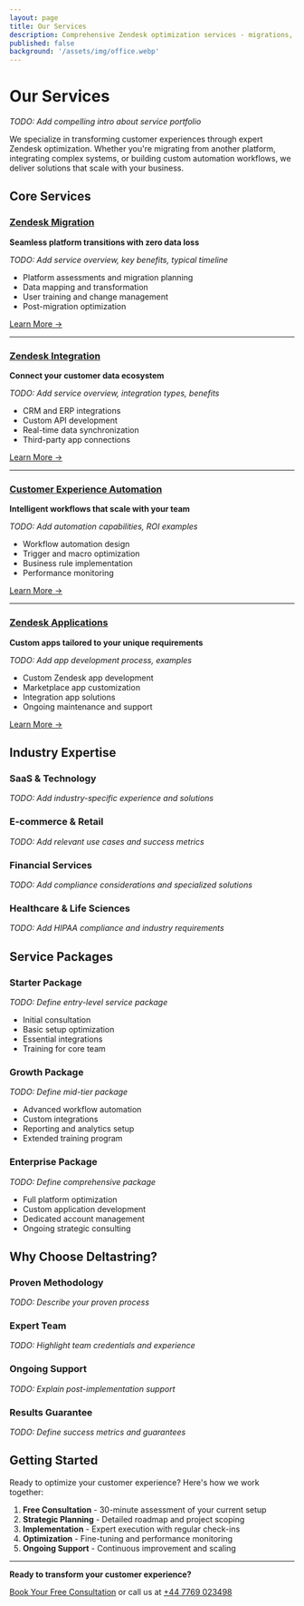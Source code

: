 ```yaml
---
layout: page
title: Our Services
description: Comprehensive Zendesk optimization services - migrations, integrations, automation, and custom applications for exceptional customer experiences.
published: false
background: '/assets/img/office.webp'
---
```


# Our Services

*TODO: Add compelling intro about service portfolio*

We specialize in transforming customer experiences through expert Zendesk optimization. Whether you're migrating from another platform, integrating complex systems, or building custom automation workflows, we deliver solutions that scale with your business.

## Core Services

### [Zendesk Migration](/zendesk-migration)
**Seamless platform transitions with zero data loss**

*TODO: Add service overview, key benefits, typical timeline*

- Platform assessments and migration planning
- Data mapping and transformation
- User training and change management
- Post-migration optimization

[Learn More →](/zendesk-migration)

---

### [Zendesk Integration](/zendesk-integration)
**Connect your customer data ecosystem**

*TODO: Add service overview, integration types, benefits*

- CRM and ERP integrations
- Custom API development
- Real-time data synchronization
- Third-party app connections

[Learn More →](/zendesk-integration)

---

### [Customer Experience Automation](/customer-experience-automation)
**Intelligent workflows that scale with your team**

*TODO: Add automation capabilities, ROI examples*

- Workflow automation design
- Trigger and macro optimization
- Business rule implementation
- Performance monitoring

[Learn More →](/customer-experience-automation)

---

### [Zendesk Applications](/zendesk-applications)
**Custom apps tailored to your unique requirements**

*TODO: Add app development process, examples*

- Custom Zendesk app development
- Marketplace app customization
- Integration app solutions
- Ongoing maintenance and support

[Learn More →](/zendesk-applications)

## Industry Expertise

### SaaS & Technology
*TODO: Add industry-specific experience and solutions*

### E-commerce & Retail
*TODO: Add relevant use cases and success metrics*

### Financial Services
*TODO: Add compliance considerations and specialized solutions*

### Healthcare & Life Sciences
*TODO: Add HIPAA compliance and industry requirements*

## Service Packages

### Starter Package
*TODO: Define entry-level service package*
- Initial consultation
- Basic setup optimization
- Essential integrations
- Training for core team

### Growth Package  
*TODO: Define mid-tier package*
- Advanced workflow automation
- Custom integrations
- Reporting and analytics setup
- Extended training program

### Enterprise Package
*TODO: Define comprehensive package*
- Full platform optimization
- Custom application development
- Dedicated account management
- Ongoing strategic consulting

## Why Choose Deltastring?

### Proven Methodology
*TODO: Describe your proven process*

### Expert Team
*TODO: Highlight team credentials and experience*

### Ongoing Support
*TODO: Explain post-implementation support*

### Results Guarantee
*TODO: Define success metrics and guarantees*

## Getting Started

Ready to optimize your customer experience? Here's how we work together:

1. **Free Consultation** - 30-minute assessment of your current setup
2. **Strategic Planning** - Detailed roadmap and project scoping  
3. **Implementation** - Expert execution with regular check-ins
4. **Optimization** - Fine-tuning and performance monitoring
5. **Ongoing Support** - Continuous improvement and scaling

---

**Ready to transform your customer experience?**

[Book Your Free Consultation](/contact) or call us at [+44 7769 023498](tel:+447769023498)
